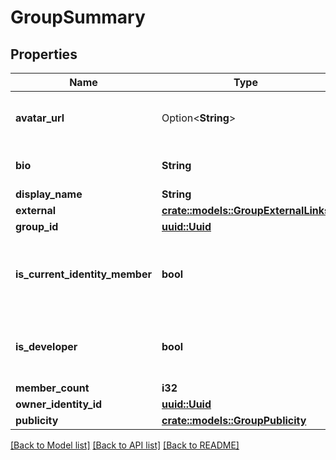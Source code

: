 # GroupSummary

## Properties

Name | Type | Description | Notes
------------ | ------------- | ------------- | -------------
**avatar_url** | Option<**String**> | The URL of this group's avatar image. | [optional]
**bio** | **String** | Follows regex ^(?:[^\\n\\r]+\\n?|\\n){1,5}$ | 
**display_name** | **String** |  | 
**external** | [**crate::models::GroupExternalLinks**](GroupExternalLinks.md) |  | 
**group_id** | [**uuid::Uuid**](uuid::Uuid.md) |  | 
**is_current_identity_member** | **bool** | Whether or not the current identity is a member of this group. | 
**is_developer** | **bool** | **Deprecated** Whether or not this group is a developer. | 
**member_count** | **i32** |  | 
**owner_identity_id** | [**uuid::Uuid**](uuid::Uuid.md) |  | 
**publicity** | [**crate::models::GroupPublicity**](GroupPublicity.md) |  | 

[[Back to Model list]](../README.md#documentation-for-models) [[Back to API list]](../README.md#documentation-for-api-endpoints) [[Back to README]](../README.md)


